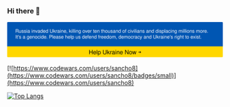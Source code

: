 ### Hi there 👋

[![Stand With Ukraine](https://raw.githubusercontent.com/vshymanskyy/StandWithUkraine/main/banner2-direct.svg)](https://stand-with-ukraine.pp.ua)


[![https://www.codewars.com/users/sancho8](https://www.codewars.com/users/sancho8/badges/small)](https://www.codewars.com/users/sancho8)


[![Top Langs](https://github-readme-stats.vercel.app/api/top-langs/?username=sancho8&layout=compact)](https://github.com/anuraghazra/github-readme-stats)
